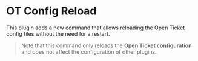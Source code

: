 # OT Config Reload
This plugin adds a new command that allows reloading the Open Ticket config files without the need for a restart.

> Note that this command only reloads the **Open Ticket configuration** and does not affect the configuration of other plugins.